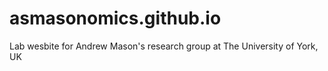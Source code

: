 # asmasonomics.github.io

Lab wesbite for Andrew Mason's research group at The University of York, UK
